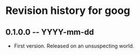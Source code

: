 # Revision history for goog

## 0.1.0.0 -- YYYY-mm-dd

* First version. Released on an unsuspecting world.
